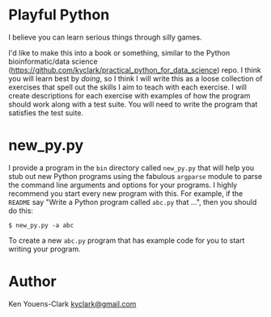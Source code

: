 # Playful Python

I believe you can learn serious things through silly games. 

I'd like to make this into a book or something, similar to the Python bioinformatic/data science (https://github.com/kyclark/practical_python_for_data_science) repo. I think you will learn best by *doing*, so I think I will write this as a loose collection of exercises that spell out the skills I aim to teach with each exercise. I will create descriptions for each exercise with examples of how the program should work along with a test suite. You will need to write the program that satisfies the test suite.

# new_py.py

I provide a program in the `bin` directory called `new_py.py` that will help you stub out new Python programs using the fabulous `argparse` module to parse the command line arguments and options for your programs. I highly recommend you start every new program with this. For example, if the `README` say "Write a Python program called `abc.py` that ...", then you should do this:

````
$ new_py.py -a abc
````

To create a new `abc.py` program that has example code for you to start writing your program.

# Author

Ken Youens-Clark <kyclark@gmail.com>
